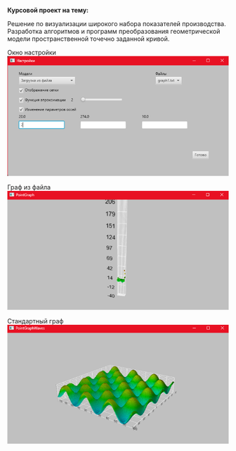**Курсовой проект на тему:**

Решение по визуализации широкого набора показателей производства. 
Разработка алгоритмов и программ преобразования геометрической модели пространственной
точечно заданной кривой.

Окно настройки
![окно настройки](/src/main/resources/img_for_readme/img.png)

Граф из файла
![граф из файла](/src/main/resources/img_for_readme/img_1.png)

Стандартный граф
![стандартный граф](/src/main/resources/img_for_readme/img_2.png)